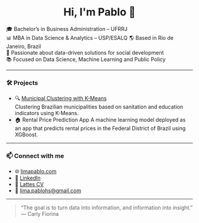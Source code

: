 
<h1 align="center">Hi, I'm Pablo 👋</h1>

🎓 Bachelor’s in Business Administration – UFRRJ  
📊 MBA in Data Science & Analytics – USP/ESALQ 
🌎 Based in Rio de Janeiro, Brazil  
🧠 Passionate about data-driven solutions for social development  
📚 Focused on Data Science, Machine Learning and Public Policy  

---

### 🛠️ Projects

- 🔍 [Municipal Clustering with K-Means](https://github.com/limapablo/kmeans-saneamento-educacao)  
  Clustering Brazilian municipalities based on sanitation and education indicators using K-Means.
- 🏠 Rental Price Prediction App
  A machine learning model deployed as an app that predicts rental prices in the Federal District of Brazil using XGBoost.
---

### 📫 Connect with me

- 🌐 [limapablo.com](https://limapablo.com)  
- 💼 [LinkedIn](https://www.linkedin.com/in/limapablo/)  
- 📄 [Lattes CV](http://lattes.cnpq.br/3015923614657329)  
- 📧 lima.pablohs@gmail.com

---

> “The goal is to turn data into information, and information into insight.” — Carly Fiorina

